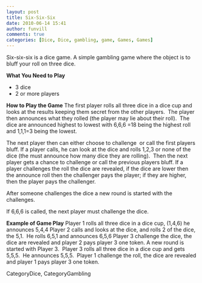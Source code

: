 ```yaml
---
layout: post
title: Six-Six-Six
date: 2010-06-14 15:41
author: funvill
comments: true
categories: [Dice, Dice, gambling, game, Games, Games]
---
```

Six-six-six is a dice game.
A simple gambling game where the object is to bluff your roll on three dice.

<strong>What You Need to Play</strong>
<ul>
	<li>3 dice</li>
	<li>2 or more players</li>
</ul>
<strong>How to Play the Game</strong>
The first player rolls all three dice in a dice cup and looks at the results keeping them secret from the other players.  The player then announces what they rolled (the player may lie about their roll).  The dice are announced highest to lowest with 6,6,6 =18 being the highest roll and 1,1,1=3 being the lowest.

The next player then can either choose to challenge  or call the first players bluff.
If a player calls, he can look at the dice and rolls 1,2,3 or none of the dice (the must announce how many dice they are rolling).  Then the next player gets a chance to challenge or call the previous players bluff.
If a player challenges the roll the dice are revealed, if the dice are lower then the announce roll then the challenger pays the player; if they are higher, then the player pays the challenger.

After someone challenges the dice a new round is started with the challenges.

If 6,6,6 is called, the next player must challenge the dice.

<strong>Example of Game Play</strong>
Player 1 rolls all three dice in a dice cup, (1,4,6) he announces 5,4,4
Player 2 calls and looks at the dice, and rolls 2 of the dice, the 5,1.  He rolls 6,5,1 and announces 6,5,6
Player 3 challenge the dice, the dice are revealed and player 2 pays player 3 one token.
A new round is started with Player 3.  Player 3 rolls all three dice in a dice cup and gets 5,5,5.  He announces 5,5,5.  Player 1 challenge the roll, the dice are revealed and player 1 pays player 3 one token.

CategoryDice, CategoryGambling
